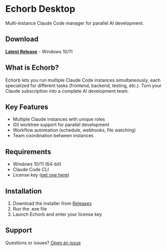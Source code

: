 # Echorb Desktop

Multi-instance Claude Code manager for parallel AI development.

## Download

**[Latest Release](../../releases/latest)** - Windows 10/11

## What is Echorb?

Echorb lets you run multiple Claude Code instances simultaneously, each specialized for different tasks (frontend, backend, testing, etc.). Turn your Claude subscription into a complete AI development team.

## Key Features

- Multiple Claude instances with unique roles
- Git worktree support for parallel development
- Workflow automation (schedule, webhooks, file watching)
- Team coordination between instances

## Requirements

- Windows 10/11 (64-bit)
- Claude Code CLI
- License key ([get one here](https://echorb.app))

## Installation

1. Download the installer from [Releases](../../releases)
2. Run the .exe file
3. Launch Echorb and enter your license key

## Support

Questions or issues? [Open an issue](../../issues)

